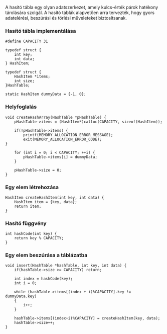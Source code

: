 A hasító tábla egy olyan adatszerkezet, amely kulcs-érték párok hatékony tárolására szolgál. A hasító táblák alapvetően arra tervezték, hogy gyors adatelérési, beszúrási és törlési műveleteket biztosítsanak.

### Hasító tábla implementálása
```
#define CAPACITY 31 

typedef struct { 
	int key; 
	int data; 
} HashItem; 

typedef struct { 
	HashItem *items;
	int size; 
}HashTable; 

static HashItem dummyData = {-1, 0};
```

### Helyfoglalás
```
void createHashArray(HashTable *pHashTable) { 
	pHashTable->items = (HashItem*)calloc(CAPACITY, sizeof(HashItem));
	
	if(!pHashTable->items) { 
		printf(MEMORY_ALLOCATION_ERROR_MESSAGE);
		exit(MEMORY_ALLOCATION_ERROR_CODE); 
} 

	for (int i = 0; i < CAPACITY; ++i) { 
		pHashTable->items[i] = dummyData; 
	} 
	
	pHashTable->size = 0; 
}
```

### Egy elem létrehozása
```
HashItem createHashItem(int key, int data) { 
	HashItem item = {key, data}; 
	return item; 
}
```

### Hasító függvény
```
int hashCode(int key) { 
	return key % CAPACITY; 
}
```

### Egy elem beszúrása a táblázatba
```
void insert(HashTable *hashTable, int key, int data) { 
	if(hashTable->size >= CAPACITY) return; 
	
	int index = hashCode(key); 
	int i = 0; 
	
	while (hashTable->items[(index + i)%CAPACITY].key != dummyData.key)
	{ 
		i++; 
	} 
	
	hashTable->items[(index+i)%CAPACITY] = createHashItem(key, data);
	hashTable->size++; 
}
```